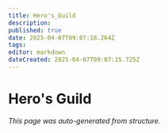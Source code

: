 ```yaml
---
title: Hero's_Guild
description: 
published: true
date: 2025-04-07T09:07:18.264Z
tags: 
editor: markdown
dateCreated: 2025-04-07T09:07:15.725Z
---
```


# Hero's Guild

*This page was auto-generated from structure.*
